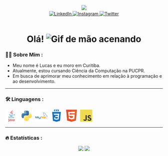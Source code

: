 <div id="header" align="center">
  <img src="https://media.giphy.com/media/M9gbBd9nbDrOTu1Mqx/giphy.gif" width="100"/>

  <div id="badges">
    <a href="https://www.linkedin.com/in/lucskj/">
      <img src="https://img.shields.io/badge/LinkedIn-blue?style=for-the-badge&logo=linkedin&logoColor=white" alt="LinkedIn"/>
    </a>
    <a href="https://www.instagram.com/lucs_kj/">
      <img src="https://img.shields.io/badge/Instagram-E4405F?style=for-the-badge&logo=instagram&logoColor=white" alt="Instagram"/>
    </a>
    <a href="https://twitter.com/lucs_kj">
      <img src="https://img.shields.io/badge/Twitter-blue?style=for-the-badge&logo=twitter&logoColor=white" alt="Twitter"/>
    </a>
  </div>

  <img src="https://komarev.com/ghpvc/?username=lucskj&style=flat-square&color=blue" alt=""/>

  <h1>
    Olá!
    <img src="https://media.giphy.com/media/hvRJCLFzcasrR4ia7z/giphy.gif" 
           alt="Gif de mão acenando"
           height="45"
           width="45" />
  </h1>
</div>

### :man_technologist: Sobre Mim :

- Meu nome é Lucas e eu moro em Curitiba.
- Atualmente, estou cursando Ciência da Computação na PUCPR.
- Em busca de aprimorar meu conhecimento em relação à programação e ao desenvolvimento.

---

### :hammer_and_wrench: Linguagens :

<div>
  <img src="https://github.com/devicons/devicon/blob/master/icons/java/java-original-wordmark.svg" title="Java" alt="Java" width="40" height="40"/>&nbsp;
  <img src="https://github.com/devicons/devicon/blob/master/icons/python/python-original.svg" title="Python" alt="Python" width="40" height="40"/>&nbsp;
  <img src="https://github.com/devicons/devicon/blob/master/icons/mysql/mysql-original-wordmark.svg" title="MySQL"  alt="MySQL" width="40" height="40"/>&nbsp;
  <img src="https://github.com/devicons/devicon/blob/master/icons/css3/css3-plain-wordmark.svg"  title="CSS3" alt="CSS" width="40" height="40"/>&nbsp;
  <img src="https://github.com/devicons/devicon/blob/master/icons/html5/html5-original.svg" title="HTML5" alt="HTML" width="40" height="40"/>&nbsp;
  <img src="https://github.com/devicons/devicon/blob/master/icons/javascript/javascript-original.svg" title="JavaScript" alt="JavaScript" width="40" height="40"/>&nbsp;

---

### :fire: Estatísticas :

<div class="flex-container" align="center">
  <img 
  height="180em"
  src="https://github-readme-stats.vercel.app/api?username=lucskj&show_icons=true&theme=radical&include_all_commits=true&count_private=true"/>
  <img height="180em" src="https://github-readme-stats.vercel.app/api/top-langs/?username=lucskj&theme=radical&layout=compact"/>
</div>
